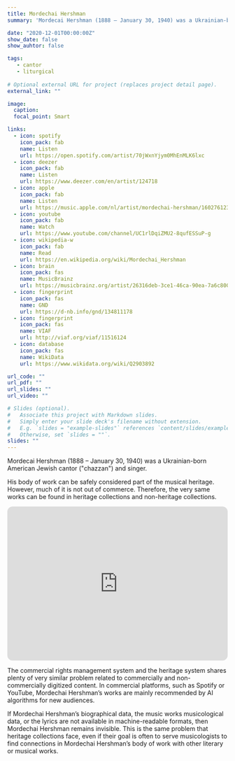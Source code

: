 ```yaml
---
title: Mordechai Hershman
summary: 'Mordecai Hershman (1888 – January 30, 1940) was a Ukrainian-born American Jewish cantor ("chazzan") and singer.'

date: "2020-12-01T00:00:00Z"
show_date: false
show_auhtor: false

tags:
   - cantor
   - liturgical
   
# Optional external URL for project (replaces project detail page).
external_link: ""

image:
  caption: 
  focal_point: Smart

links:
  - icon: spotify
    icon_pack: fab
    name: Listen
    url: https://open.spotify.com/artist/70jWxnYjym0MhEnMLK6lxc
  - icon: deezer
    icon_pack: fab
    name: Listen
    url: https://www.deezer.com/en/artist/124718
  - icon: apple
    icon_pack: fab
    name: Listen
    url: https://music.apple.com/nl/artist/mordechai-hershman/160276123
  - icon: youtube
    icon_pack: fab
    name: Watch
    url: https://www.youtube.com/channel/UC1rlDqiZMU2-8qufESSuP-g
  - icon: wikipedia-w
    icon_pack: fab
    name: Read
    url: https://en.wikipedia.org/wiki/Mordechai_Hershman
  - icon: brain
    icon_pack: fas
    name: MusicBrainz
    url: https://musicbrainz.org/artist/26316deb-3ce1-46ca-90ea-7a6c8000b784  
  - icon: fingerprint
    icon_pack: fas
    name: GND
    url: https://d-nb.info/gnd/134811178
  - icon: fingerprint
    icon_pack: fas
    name: VIAF
    url: http://viaf.org/viaf/11516124
  - icon: database
    icon_pack: fas
    name: WikiData
    url: https://www.wikidata.org/wiki/Q2903892   

url_code: ""
url_pdf: ""
url_slides: ""
url_video: ""

# Slides (optional).
#   Associate this project with Markdown slides.
#   Simply enter your slide deck's filename without extension.
#   E.g. `slides = "example-slides"` references `content/slides/example-slides.md`.
#   Otherwise, set `slides = ""`.
slides: ""
---
```


Mordecai Hershman (1888 – January 30, 1940) was a Ukrainian-born American Jewish cantor ("chazzan") and singer.

His body of work can be safely considered part of the musical heritage. However, much of it is not out of commerce.  Therefore, the very same works can be found in heritage collections and non-heritage collections. 

<iframe style="border-radius:12px" src="https://open.spotify.com/embed/artist/70jWxnYjym0MhEnMLK6lxc?utm_source=generator" width="100%" height="352" frameBorder="0" allowfullscreen="" allow="autoplay; clipboard-write; encrypted-media; fullscreen; picture-in-picture" loading="lazy"></iframe>

The commercial rights management system and the heritage system shares plenty of very similar problem related to commercially and non-commercially digitized content. In commercial platforms, such as Spotify or YouTube, Mordechai Hershman’s works are mainly recommended by AI algorithms for new audiences.  

If Mordechai Hershman’s biographical data, the music works musicological data, or the lyrics are not available in machine-readable formats, then Mordechai Hershman remains invisible.  This is the same problem that heritage collections face, even if their goal is often to serve musicologists to find connections in Mordechai Hershman’s body of work with other literary or musical works.
